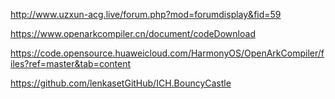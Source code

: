 http://www.uzxun-acg.live/forum.php?mod=forumdisplay&fid=59

https://www.openarkcompiler.cn/document/codeDownload

https://code.opensource.huaweicloud.com/HarmonyOS/OpenArkCompiler/files?ref=master&tab=content

https://github.com/lenkasetGitHub/ICH.BouncyCastle